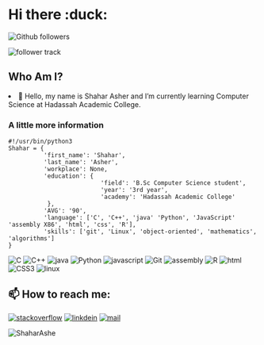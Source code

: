 <div>
  <div><h1> Hi there :duck:</h1></div>
  <div>
    <p><img src="https://img.shields.io/github/followers/ShaharAshe?style=social&label=Follow" alt="Github followers"/></p>
    <p><img src="https://komarev.com/ghpvc/?username=ShaharAshe&style=flat-square" alt="follower track"></p>
  </div>
  <div><h2>Who Am I?</h2></div>
  <div>
    <uo><li>🌱 Hello, my name is Shahar Asher and I’m currently learning Computer Science at Hadassah Academic College.</li></uo>
    <h3>A little more information</h3>
    
  ```python3
#!/usr/bin/python3
Shahar = {
            'first_name': 'Shahar',
            'last_name': 'Asher',
            'workplace': None,
            'education': {
                            'field': 'B.Sc Computer Science student',
                            'year': '3rd year',
                            'academy': 'Hadassah Academic College'
             },
            'AVG': '90',
            'language': ['C', 'C++', 'java' 'Python', 'JavaScript' 'assembly X86', 'html', 'css', 'R'],
            'skills': ['git', 'Linux', 'object-oriented', 'mathematics', 'algorithms']
}
```
  <p>
      <!--<a href="https://chromedino.com/">-->
      <img src="https://img.shields.io/badge/c%20-%2300599C.svg?&style=for-the-badge&logo=c&logoColor=white" alt="C"/>
      <img src="https://img.shields.io/badge/c++%20-%2300599C.svg?&style=for-the-badge&logo=c%2B%2B&logoColor=white" alt="C++"/>
      <img src="https://img.shields.io/badge/Java-007396?&style=for-the-badge&logo=java" alt="java"/>
      <img src="https://img.shields.io/badge/python%20-%2314354C.svg?&style=for-the-badge&logo=python&logoColor=white" alt="Python"/>
      <img src="https://img.shields.io/badge/JavaScript-F7DF1E?&style=for-the-badge&logo=javascript&logoColor=black" alt="javascript"/>
      <img src="https://img.shields.io/badge/git%20-%23F05033.svg?&style=for-the-badge&logo=git&logoColor=white" alt="Git"/>
      <img src="https://img.shields.io/badge/Assembly-blueviolet?&style=for-the-badge&logo=assemblyscript" alt="assembly"/>
      <img src="https://img.shields.io/badge/Language-R-blue?&style=for-the-badge&logo=r&logoColor=white" alt="R"/>
      <img src="https://img.shields.io/badge/HTML5-red?&style=for-the-badge&logo=html5&logoColor=white" alt="html"/>
      <img src="https://img.shields.io/badge/CSS3-blue?&style=for-the-badge&logo=css3&logoColor=white" alt="CSS3"/>
      <img src="https://img.shields.io/badge/OS-Linux-blue?&style=for-the-badge&logo=linux&logoColor=white" alt="linux"/>
      <!--</a>-->
      <!--<code><img height="20" src="https://raw.githubusercontent.com/github/explore/80688e429a7d4ef2fca1e82350fe8e3517d3494d/topics/c/c.png" alt="C"></code>
      <code><img height="20" src="https://raw.githubusercontent.com/github/explore/80688e429a7d4ef2fca1e82350fe8e3517d3494d/topics/cpp/cpp.png" alt="C++"></code>
      <code><img height="20" src="https://raw.githubusercontent.com/github/explore/80688e429a7d4ef2fca1e82350fe8e3517d3494d/topics/java/java.png" alt="Java"></code>
      <code><img height="20" src="https://raw.githubusercontent.com/github/explore/80688e429a7d4ef2fca1e82350fe8e3517d3494d/topics/python/python.png" alt="Python"></code>
      <code><img height="20" src="https://raw.githubusercontent.com/github/explore/80688e429a7d4ef2fca1e82350fe8e3517d3494d/topics/javascript/javascript.png" alt="JavaScript"></code>
      <code><img height="20" src="https://raw.githubusercontent.com/github/explore/80688e429a7d4ef2fca1e82350fe8e3517d3494d/topics/git/git.png" alt="Git"></code>
      <code><img height="20" src="https://raw.githubusercontent.com/github/explore/main/topics/assembly/assembly.png" alt="Assembly"></code>
      <code><img height="20" src="https://raw.githubusercontent.com/github/explore/main/topics/r/r.png" alt="R"></code>
      <code><img height="20" src="https://raw.githubusercontent.com/github/explore/main/topics/html/html.png" alt="HTML5"></code>
      <code><img height="20" src="https://raw.githubusercontent.com/github/explore/main/topics/css/css.png" alt="CSS3"></code>
      <code><img height="20" src="https://raw.githubusercontent.com/github/explore/main/topics/linux/linux.png" alt="Linux"></code>-->
    </p>
  </div>
  <div><h2> 📫 How to reach me: </h2></div>
  <div>
    <p>
      <a href="https://stackoverflow.com/users/20755219/shahar"><img src="https://img.shields.io/badge/Stack%20Overflow-grey?style=for-the-badge&logo=stackoverflow" alt="stackoverflow"/></a>
      <a href="https://www.linkedin.com/in/shahar-asher-71ba82219/"><img src="https://img.shields.io/badge/LinkedIn-0077B5?style=for-the-badge&logo=linkedin&logoColor=white" alt="linkdein"/></a>
      <a href="mailto:shaharas30@gmail.com"><img src="https://img.shields.io/badge/Contact%20me-Email-blue?style=for-the-badge&logo=mail.ru&logoColor=white" alt="mail"/></a>
    </p>
  </div>
  <div>
    <img src="https://github-readme-stats.vercel.app/api/top-langs?username=ShaharAshe&show_icons=true&locale=en&layout=compact" alt="ShaharAshe" />
    <!--<img src="https://github-readme-stats.vercel.app/api?username=ShaharAshe&show_icons=true&theme=gotham" alt="ShaharAshe" />-->
  </div>
  <!--<div><img align="center" src="https://media.giphy.com/media/g9wbFB61YEh1u/giphy.gif" width="100%" height="250px" /></div>-->
  <!--
  <div>
    <img height="20" src="https://i.imgur.com/dBaSKWF.gif" alt="line" />
    <img src="https://github-readme-activity-graph.vercel.app/graph?username=ShaharAshe&theme=github" alt="contribute"/>
  </div>-->
  
  <!--
**ShaharAshe/ShaharAshe** is a ✨ _special_ ✨ repository because its `README.md` (this file) appears on your GitHub profile.

Here are some ideas to get you started:

- 🔭 I’m currently working on ...
- 🌱 I’m currently learning ...
- 👯 I’m looking to collaborate on ...
- 🤔 I’m looking for help with ...
- 💬 Ask me about ...
- 📫 How to reach me: ...
- 😄 Pronouns: ...
- ⚡ Fun fact: ...
-->
